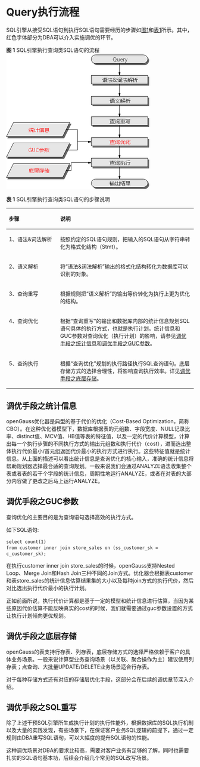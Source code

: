 # Query执行流程<a name="ZH-CN_TOPIC_0245374543"></a>

SQL引擎从接受SQL语句到执行SQL语句需要经历的步骤如[图1](#zh-cn_topic_0237121508_zh-cn_topic_0073320637_zh-cn_topic_0071158048_fig29880521152348)和[表1](#zh-cn_topic_0237121508_zh-cn_topic_0073320637_zh-cn_topic_0071158048_table11198623152535)所示。其中，红色字体部分为DBA可以介入实施调优的环节。

**图 1**  SQL引擎执行查询类SQL语句的流程<a name="zh-cn_topic_0237121508_zh-cn_topic_0073320637_zh-cn_topic_0071158048_fig29880521152348"></a>  
![](figures/The-process-of-SQL-engine-executing-query-SQL-statements.png "SQL引擎执行查询类SQL语句的流程")

**表 1**  SQL引擎执行查询类SQL语句的步骤说明

<a name="zh-cn_topic_0237121508_zh-cn_topic_0073320637_zh-cn_topic_0071158048_table11198623152535"></a>
<table><thead align="left"><tr id="zh-cn_topic_0237121508_zh-cn_topic_0073320637_zh-cn_topic_0071158048_row59395253152535"><th class="cellrowborder" valign="top" width="27.400000000000002%" id="mcps1.2.3.1.1"><p id="zh-cn_topic_0237121508_zh-cn_topic_0073320637_zh-cn_topic_0071158048_p13922500152535"><a name="zh-cn_topic_0237121508_zh-cn_topic_0073320637_zh-cn_topic_0071158048_p13922500152535"></a><a name="zh-cn_topic_0237121508_zh-cn_topic_0073320637_zh-cn_topic_0071158048_p13922500152535"></a>步骤</p>
</th>
<th class="cellrowborder" valign="top" width="72.6%" id="mcps1.2.3.1.2"><p id="zh-cn_topic_0237121508_zh-cn_topic_0073320637_zh-cn_topic_0071158048_p53980687152535"><a name="zh-cn_topic_0237121508_zh-cn_topic_0073320637_zh-cn_topic_0071158048_p53980687152535"></a><a name="zh-cn_topic_0237121508_zh-cn_topic_0073320637_zh-cn_topic_0071158048_p53980687152535"></a>说明</p>
</th>
</tr>
</thead>
<tbody><tr id="zh-cn_topic_0237121508_zh-cn_topic_0073320637_zh-cn_topic_0071158048_row16064139152535"><td class="cellrowborder" valign="top" width="27.400000000000002%" headers="mcps1.2.3.1.1 "><p id="zh-cn_topic_0237121508_zh-cn_topic_0073320637_zh-cn_topic_0071158048_p26126919152535"><a name="zh-cn_topic_0237121508_zh-cn_topic_0073320637_zh-cn_topic_0071158048_p26126919152535"></a><a name="zh-cn_topic_0237121508_zh-cn_topic_0073320637_zh-cn_topic_0071158048_p26126919152535"></a>1、语法&amp;词法解析</p>
</td>
<td class="cellrowborder" valign="top" width="72.6%" headers="mcps1.2.3.1.2 "><p id="zh-cn_topic_0237121508_zh-cn_topic_0073320637_zh-cn_topic_0071158048_p35905662152535"><a name="zh-cn_topic_0237121508_zh-cn_topic_0073320637_zh-cn_topic_0071158048_p35905662152535"></a><a name="zh-cn_topic_0237121508_zh-cn_topic_0073320637_zh-cn_topic_0071158048_p35905662152535"></a>按照约定的SQL语句规则，把输入的SQL语句从字符串转化为格式化结构（Stmt）。</p>
</td>
</tr>
<tr id="zh-cn_topic_0237121508_zh-cn_topic_0073320637_zh-cn_topic_0071158048_row54715508152535"><td class="cellrowborder" valign="top" width="27.400000000000002%" headers="mcps1.2.3.1.1 "><p id="zh-cn_topic_0237121508_zh-cn_topic_0073320637_zh-cn_topic_0071158048_p2771186152535"><a name="zh-cn_topic_0237121508_zh-cn_topic_0073320637_zh-cn_topic_0071158048_p2771186152535"></a><a name="zh-cn_topic_0237121508_zh-cn_topic_0073320637_zh-cn_topic_0071158048_p2771186152535"></a>2、语义解析</p>
</td>
<td class="cellrowborder" valign="top" width="72.6%" headers="mcps1.2.3.1.2 "><p id="zh-cn_topic_0237121508_zh-cn_topic_0073320637_zh-cn_topic_0071158048_p23139488152535"><a name="zh-cn_topic_0237121508_zh-cn_topic_0073320637_zh-cn_topic_0071158048_p23139488152535"></a><a name="zh-cn_topic_0237121508_zh-cn_topic_0073320637_zh-cn_topic_0071158048_p23139488152535"></a>将“语法&amp;词法解析”输出的格式化结构转化为数据库可以识别的对象。</p>
</td>
</tr>
<tr id="zh-cn_topic_0237121508_zh-cn_topic_0073320637_zh-cn_topic_0071158048_row6928800152535"><td class="cellrowborder" valign="top" width="27.400000000000002%" headers="mcps1.2.3.1.1 "><p id="zh-cn_topic_0237121508_zh-cn_topic_0073320637_zh-cn_topic_0071158048_p24361946152535"><a name="zh-cn_topic_0237121508_zh-cn_topic_0073320637_zh-cn_topic_0071158048_p24361946152535"></a><a name="zh-cn_topic_0237121508_zh-cn_topic_0073320637_zh-cn_topic_0071158048_p24361946152535"></a>3、查询重写</p>
</td>
<td class="cellrowborder" valign="top" width="72.6%" headers="mcps1.2.3.1.2 "><p id="zh-cn_topic_0237121508_zh-cn_topic_0073320637_zh-cn_topic_0071158048_p27160600152535"><a name="zh-cn_topic_0237121508_zh-cn_topic_0073320637_zh-cn_topic_0071158048_p27160600152535"></a><a name="zh-cn_topic_0237121508_zh-cn_topic_0073320637_zh-cn_topic_0071158048_p27160600152535"></a>根据规则把“语义解析”的输出等价转化为执行上更为优化的结构。</p>
</td>
</tr>
<tr id="zh-cn_topic_0237121508_zh-cn_topic_0073320637_zh-cn_topic_0071158048_row43118812152535"><td class="cellrowborder" valign="top" width="27.400000000000002%" headers="mcps1.2.3.1.1 "><p id="zh-cn_topic_0237121508_zh-cn_topic_0073320637_zh-cn_topic_0071158048_p2962908152535"><a name="zh-cn_topic_0237121508_zh-cn_topic_0073320637_zh-cn_topic_0071158048_p2962908152535"></a><a name="zh-cn_topic_0237121508_zh-cn_topic_0073320637_zh-cn_topic_0071158048_p2962908152535"></a>4、查询优化</p>
</td>
<td class="cellrowborder" valign="top" width="72.6%" headers="mcps1.2.3.1.2 "><p id="zh-cn_topic_0237121508_zh-cn_topic_0073320637_zh-cn_topic_0071158048_p38669013152535"><a name="zh-cn_topic_0237121508_zh-cn_topic_0073320637_zh-cn_topic_0071158048_p38669013152535"></a><a name="zh-cn_topic_0237121508_zh-cn_topic_0073320637_zh-cn_topic_0071158048_p38669013152535"></a>根据“查询重写”的输出和数据库内部的统计信息规划SQL语句具体的执行方式，也就是执行计划。统计信息和GUC参数对查询优化（执行计划）的影响，请参见<a href="#zh-cn_topic_0237121508_zh-cn_topic_0073320637_zh-cn_topic_0071158048_section4423891162533">调优手段之统计信息</a>和<a href="#zh-cn_topic_0237121508_zh-cn_topic_0073320637_zh-cn_topic_0071158048_section31995703163247">调优手段之GUC参数</a>。</p>
</td>
</tr>
<tr id="zh-cn_topic_0237121508_zh-cn_topic_0073320637_zh-cn_topic_0071158048_row12476798152535"><td class="cellrowborder" valign="top" width="27.400000000000002%" headers="mcps1.2.3.1.1 "><p id="zh-cn_topic_0237121508_zh-cn_topic_0073320637_zh-cn_topic_0071158048_p3987678152535"><a name="zh-cn_topic_0237121508_zh-cn_topic_0073320637_zh-cn_topic_0071158048_p3987678152535"></a><a name="zh-cn_topic_0237121508_zh-cn_topic_0073320637_zh-cn_topic_0071158048_p3987678152535"></a>5、查询执行</p>
</td>
<td class="cellrowborder" valign="top" width="72.6%" headers="mcps1.2.3.1.2 "><p id="zh-cn_topic_0237121508_zh-cn_topic_0073320637_zh-cn_topic_0071158048_p54566474152535"><a name="zh-cn_topic_0237121508_zh-cn_topic_0073320637_zh-cn_topic_0071158048_p54566474152535"></a><a name="zh-cn_topic_0237121508_zh-cn_topic_0073320637_zh-cn_topic_0071158048_p54566474152535"></a>根据“查询优化”规划的执行路径执行SQL查询语句。底层存储方式的选择合理性，将影响查询执行效率。详见<a href="#zh-cn_topic_0237121508_zh-cn_topic_0073320637_zh-cn_topic_0071158048_section46729206162627">调优手段之底层存储</a>。</p>
</td>
</tr>
</tbody>
</table>


## 调优手段之统计信息<a name="zh-cn_topic_0237121508_zh-cn_topic_0073320637_zh-cn_topic_0071158048_section4423891162533"></a>

openGauss优化器是典型的基于代价的优化（Cost-Based Optimization，简称CBO）。在这种优化器模型下，数据库根据表的元组数、字段宽度、NULL记录比率、distinct值、MCV值、HB值等表的特征值，以及一定的代价计算模型，计算出每一个执行步骤的不同执行方式的输出元组数和执行代价（cost），进而选出整体执行代价最小/首元组返回代价最小的执行方式进行执行。这些特征值就是统计信息。从上面的描述可以看出统计信息是查询优化的核心输入，准确的统计信息将帮助规划器选择最合适的查询规划。一般来说我们会通过ANALYZE语法收集整个表或者表的若干个字段的统计信息，周期性地运行ANALYZE，或者在对表的大部分内容做了更改之后马上运行ANALYZE。

## 调优手段之GUC参数<a name="zh-cn_topic_0237121508_zh-cn_topic_0073320637_zh-cn_topic_0071158048_section31995703163247"></a>

查询优化的主要目的是为查询语句选择高效的执行方式。

如下SQL语句:

```
select count(1) 
from customer inner join store_sales on (ss_customer_sk = c_customer_sk);
```

在执行customer inner join store\_sales的时候，openGauss支持Nested Loop、Merge Join和Hash Join三种不同的Join方式。优化器会根据表customer和表store\_sales的统计信息估算结果集的大小以及每种join方式的执行代价，然后对比选出执行代价最小的执行计划。

正如前面所说，执行代价计算都是基于一定的模型和统计信息进行估算，当因为某些原因代价估算不能反映真实的cost的时候，我们就需要通过guc参数设置的方式让执行计划倾向更优规划。

## 调优手段之底层存储<a name="zh-cn_topic_0237121508_zh-cn_topic_0073320637_zh-cn_topic_0071158048_section46729206162627"></a>

openGauss的表支持行存表、列存表，底层存储方式的选择严格依赖于客户的具体业务场景。一般来说计算型业务查询场景（以关联、聚合操作为主）建议使用列存表；点查询、大批量UPDATE/DELETE业务场景适合行存表。

对于每种存储方式还有对应的存储层优化手段，这部分会在后续的调优章节深入介绍。

## 调优手段之SQL重写<a name="zh-cn_topic_0237121508_zh-cn_topic_0073320637_zh-cn_topic_0071158048_section29538542162942"></a>

除了上述干预SQL引擎所生成执行计划的执行性能外，根据数据库的SQL执行机制以及大量的实践发现，有些场景下，在保证客户业务SQL逻辑的前提下，通过一定规则由DBA重写SQL语句，可以大幅度的提升SQL语句的性能。

这种调优场景对DBA的要求比较高，需要对客户业务有足够的了解，同时也需要扎实的SQL语句基本功，后续会介绍几个常见的SQL改写场景。

